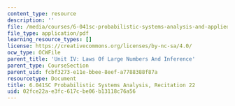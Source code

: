 ```yaml
---
content_type: resource
description: ''
file: /media/courses/6-041sc-probabilistic-systems-analysis-and-applied-probability-fall-2013/02fce22ae3fc617cbe06b13118c76a56_MIT6_041SCF13_rec22.pdf
file_type: application/pdf
learning_resource_types: []
license: https://creativecommons.org/licenses/by-nc-sa/4.0/
ocw_type: OCWFile
parent_title: 'Unit IV: Laws Of Large Numbers And Inference'
parent_type: CourseSection
parent_uid: fcbf3273-e11e-bbee-8eef-a7788388f87a
resourcetype: Document
title: 6.041SC Probabilistic Systems Analysis, Recitation 22
uid: 02fce22a-e3fc-617c-be06-b13118c76a56
---
```


